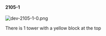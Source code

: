 #### 2105-1
![dev-2105-1-0.png](https://github.com/lil-lab/nlvr/raw/master/nlvr/dev/images/3/dev-2105-1-0.png "dev-2105-1-0.png")

There is 1 tower with a yellow block at the top